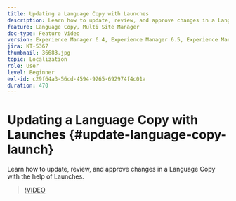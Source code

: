 ```yaml
---
title: Updating a Language Copy with Launches
description: Learn how to update, review, and approve changes in a Language Copy with the help of Launches.
feature: Language Copy, Multi Site Manager
doc-type: Feature Video
version: Experience Manager 6.4, Experience Manager 6.5, Experience Manager as a Cloud Service
jira: KT-5367
thumbnail: 36683.jpg
topic: Localization
role: User
level: Beginner
exl-id: c29f64a3-56cd-4594-9265-692974f4c01a
duration: 470
---
```

# Updating a Language Copy with Launches {#update-language-copy-launch}

Learn how to update, review, and approve changes in a Language Copy with the help of Launches.

>[!VIDEO](https://video.tv.adobe.com/v/36683?quality=12&learn=on)
